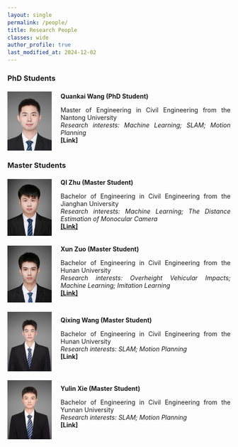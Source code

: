 ```yaml
---
layout: single
permalink: /people/
title: Research People
classes: wide
author_profile: true
last_modified_at: 2024-12-02
---
```


### PhD Students
<div style="display: flex; align-items: center; margin-top: 20px; margin-bottom: 20px;">
  <img src="/web_resources\people\wqk.jpg" style="flex-shrink: 0; width: 100px; margin-right: 20px;"/>
  <div style="text-align: justify;">
    <span style=" display: block; margin-bottom: 10px;">
      <b>Quankai Wang (PhD Student)</b>
    </span>
    <p>
      Master of Engineering in Civil Engineering from the Nantong University
      <br/>   
      <i>Research interests: Machine Learning; SLAM; Motion Planning</i>   
      <br/>
      <b>[Link]</b>      
    </p>
  </div>
</div>

### Master Students

<div style="display: flex; align-items: center; margin-top: 20px; margin-bottom: 20px;">
  <img src="/web_resources\people\zhuqi.png" style="flex-shrink: 0; width: 100px; margin-right: 20px;"/>
  <div style="text-align: justify;">
    <span style=" display: block; margin-bottom: 10px;">
      <b>QI Zhu (Master Student)</b>
    </span>
    <p>
      Bachelor of Engineering in Civil Engineering from the Jianghan University
      <br/>   
      <i>Research interests: Machine Learning; The Distance Estimation of Monocular Camera</i>   
      <br/>
      <a href="https://www.dengteam.com/index.php?m=content&c=index&a=show&catid=31&id=227"><b>[Link]</b></a>       
    </p>
  </div>
</div>

<div style="display: flex; align-items: center; margin-top: 20px; margin-bottom: 20px;">
  <img src="/web_resources\people\zuoxun.png" style="flex-shrink: 0; width: 100px; margin-right: 20px;"/>
  <div style="text-align: justify;">
    <span style=" display: block; margin-bottom: 10px;">
      <b>Xun Zuo (Master Student)</b>
    </span>
    <p>
      Bachelor of Engineering in Civil Engineering from the Hunan University
      <br/>   
      <i>Research interests: Overheight Vehicular Impacts; Machine Learning; Imitation Learning</i>   
      <br/>
      <a href="https://www.dengteam.com/index.php?m=content&c=index&a=show&catid=31&id=228"><b>[Link]</b></a>       
    </p>
  </div>
</div>



<div style="display: flex; align-items: center; margin-top: 20px; margin-bottom: 20px;">
  <img src="/web_resources\people\wqx.jpg" style="flex-shrink: 0; width: 100px; margin-right: 20px;"/>
  <div style="text-align: justify;">
    <span style=" display: block; margin-bottom: 10px;">
      <b>Qixing Wang (Master Student)</b>
    </span>
    <p>
      Bachelor of Engineering in Civil Engineering from the Hunan University
      <br/>   
      <i>Research interests: SLAM; Motion Planning</i>   
      <br/>
      <b>[Link]</b>     
    </p>
  </div>
</div>

<div style="display: flex; align-items: center; margin-top: 20px; margin-bottom: 20px;">
  <img src="/web_resources\people\xieyulin.jpg" style="flex-shrink: 0; width: 100px; margin-right: 20px;"/>
  <div style="text-align: justify;">
    <span style=" display: block; margin-bottom: 10px;">
      <b>Yulin Xie (Master Student)</b>
    </span>
    <p>
      Bachelor of Engineering in Civil Engineering from the Yunnan University
      <br/>   
      <i>Research interests: SLAM; Motion Planning</i>   
      <br/>
      <b>[Link]</b>     
    </p>
  </div>
</div>





